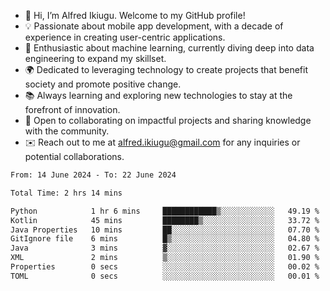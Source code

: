 -	👋 Hi, I’m Alfred Ikiugu. Welcome to my GitHub profile!
- 💡 Passionate about mobile app development, with a decade of experience in creating user-centric applications.
- 🤖 Enthusiastic about machine learning, currently diving deep into data engineering to expand my skillset.
- 🌍 Dedicated to leveraging technology to create projects that benefit society and promote positive change.
- 📚 Always learning and exploring new technologies to stay at the forefront of innovation.
- 💬 Open to collaborating on impactful projects and sharing knowledge with the community.
- ✉️ Reach out to me at alfred.ikiugu@gmail.com for any inquiries or potential collaborations.

<!---
ikiugu/ikiugu is a ✨ special ✨ repository because its `README.md` (this file) appears on your GitHub profile.
You can click the Preview link to take a look at your changes.
--->

<!--START_SECTION:waka-->

```txt
From: 14 June 2024 - To: 22 June 2024

Total Time: 2 hrs 14 mins

Python            1 hr 6 mins     ████████████▒░░░░░░░░░░░░   49.19 %
Kotlin            45 mins         ████████▒░░░░░░░░░░░░░░░░   33.72 %
Java Properties   10 mins         ██░░░░░░░░░░░░░░░░░░░░░░░   07.70 %
GitIgnore file    6 mins          █▒░░░░░░░░░░░░░░░░░░░░░░░   04.80 %
Java              3 mins          ▓░░░░░░░░░░░░░░░░░░░░░░░░   02.67 %
XML               2 mins          ▒░░░░░░░░░░░░░░░░░░░░░░░░   01.90 %
Properties        0 secs          ░░░░░░░░░░░░░░░░░░░░░░░░░   00.02 %
TOML              0 secs          ░░░░░░░░░░░░░░░░░░░░░░░░░   00.01 %
```

<!--END_SECTION:waka-->
